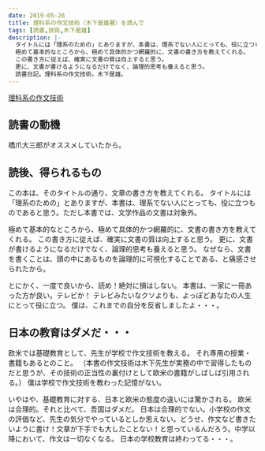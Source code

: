 ```yaml
---
date: 2019-05-26
title: 理科系の作文技術（木下是雄著）を読んで
tags: [読書,技術,木下是雄]
description: |-
  タイトルには「理系のための」とありますが、本書は、理系でない人にとっても、役に立つものであると思う。ただし本書では、文学作品の文書は対象外。
  極めて基本的なところから、極めて具体的かつ網羅的に、文書の書き方を教えてくれる。
  この書き方に従えば、確実に文書の質は向上すると思う。
  更に、文書が書けるようになるだけでなく、論理的思考も養えると思う。
  読書日記。理科系の作文技術。木下是雄。
---
```


[理科系の作文技術](https://www.chuko.co.jp/shinsho/1981/09/100624.html)

## 読書の動機

橋爪大三郎がオススメしていたから。

## 読後、得られるもの

この本は、そのタイトルの通り、文章の書き方を教えてくれる。
タイトルには「理系のための」とありますが、本書は、理系でない人にとっても、役に立つものであると思う。ただし本書では、文学作品の文書は対象外。

極めて基本的なところから、極めて具体的かつ網羅的に、文書の書き方を教えてくれる。
この書き方に従えば、確実に文書の質は向上すると思う。
更に、文書が書けるようになるだけでなく、論理的思考も養えると思う。
なぜなら、文書を書くことは、頭の中にあるものを論理的に可視化することである、と痛感させられたから。

とにかく、一度で良いから、読め！絶対に損はしない。
本書は、一家に一冊あった方が良い。テレビか！
テレビみたいなクソよりも、よっぽどあなたの人生にとって役に立つ。
僕は、これまでの自分を反省しましたよ・・・。

## 日本の教育はダメだ・・・

欧米では基礎教育として、先生が学校で作文技術を教える。
それ専用の授業・書籍もあるとのこと。
（本書の作文技術は木下先生が実務の中で習得したものだと思うが、その技術の正当性の裏付けとして欧米の書籍がしばしば引用される。）
僕は学校で作文技術を教わった記憶がない。

いやはや、基礎教育に対する、日本と欧米の態度の違いには驚かされる。
欧米は合理的。それと比べて、吾国はダメだ。
日本は合理的でない。小学校の作文の評価など、先生の気分でやっているとしか思えない。どうせ、作文など書きたいように書け！文章が下手でも大したことない！と思っているんだろう。中学以降において、作文は一切なくなる。
日本の学校教育は終わってる・・・。